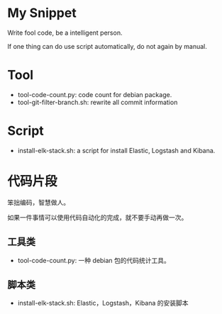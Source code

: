 # My Snippet
Write fool code, be a intelligent person.

If one thing can do use script automatically, do not again by manual.

# Tool
- tool-code-count.py: code count for debian package.
- tool-git-filter-branch.sh: rewrite all commit information

# Script
- install-elk-stack.sh: a script for install Elastic, Logstash and Kibana.



# 代码片段
笨拙编码，智慧做人。

如果一件事情可以使用代码自动化的完成，就不要手动再做一次。


## 工具类
- tool-code-count.py: 一种 debian 包的代码统计工具。

## 脚本类
- install-elk-stack.sh: Elastic，Logstash，Kibana 的安装脚本
